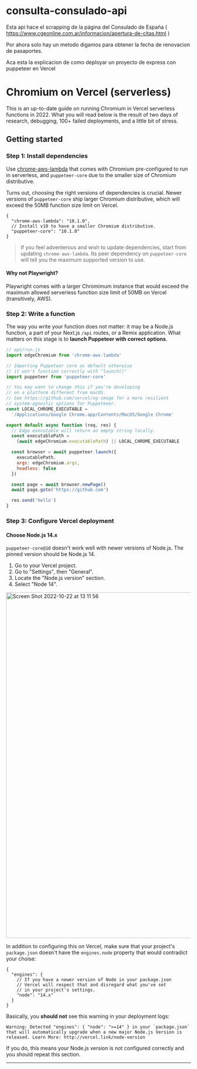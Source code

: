 # consulta-consulado-api

Esta api hace el scrapping de la página del Consulado de España ( https://www.cgeonline.com.ar/informacion/apertura-de-citas.html )

Por ahora solo hay un metodo digamos para obtener la fecha de renovacion de pasaportes.

Aca esta la explicacion de como deployar un proyecto de express con puppeteer en Vercel

# Chromium on Vercel (serverless)

This is an up-to-date guide on running Chromium in Vercel serverless functions in 2022. What you will read below is the result of two days of research, debugging, 100+ failed deployments, and a little bit of stress.

## Getting started

### Step 1: Install dependencies

Use [chrome-aws-lambda](https://github.com/alixaxel/chrome-aws-lambda) that comes with Chromium pre-configured to run in serverless, and `puppeteer-core` due to the smaller size of Chromium distributive.

Turns out, choosing the right versions of dependencies is crucial. Newer versions of `puppeteer-core` ship larger Chromium distributive, which will exceed the 50MB function size limit on Vercel.

```jsonc
{
  "chrome-aws-lambda": "10.1.0",
  // Install v10 to have a smaller Chromium distributive.
  "puppeteer-core": "10.1.0"
}
```

> If you feel adventerous and wish to update dependencies, start from updating `chrome-aws-lambda`. Its peer dependency on `puppeteer-core` will tell you the maximum supported version to use.

#### Why not Playwright?

Playwright comes with a larger Chromimum instance that would exceed the maximum allowed serverless function size limit of 50MB on Vercel (transitively, AWS).

### Step 2: Write a function

The way you write your function does not matter: it may be a Node.js function, a part of your Next.js `/api` routes, or a Remix application. What matters on this stage is to **launch Puppeteer with correct options**.

```js
// api/run.js
import edgeChromium from 'chrome-aws-lambda'

// Importing Puppeteer core as default otherwise
// it won't function correctly with "launch()"
import puppeteer from 'puppeteer-core'

// You may want to change this if you're developing
// on a platform different from macOS.
// See https://github.com/vercel/og-image for a more resilient
// system-agnostic options for Puppeteeer.
const LOCAL_CHROME_EXECUTABLE =
  '/Applications/Google Chrome.app/Contents/MacOS/Google Chrome'

export default async function (req, res) {
  // Edge executable will return an empty string locally.
  const executablePath =
    (await edgeChromium.executablePath) || LOCAL_CHROME_EXECUTABLE

  const browser = await puppeteer.launch({
    executablePath,
    args: edgeChromium.args,
    headless: false
  })

  const page = await browser.newPage()
  await page.goto('https://github.com')

  res.send('hello')
}
```

### Step 3: Configure Vercel deployment

#### Choose Node.js 14.x

`puppeteer-core@10` doesn't work well with newer versions of Node.js. The pinned version should be Node.js 14.

1. Go to your Vercel project.
2. Go to "Settings", then "General".
3. Locate the "Node.js version" section.
4. Select "Node 14".

<img width="943" alt="Screen Shot 2022-10-22 at 13 11 56" src="https://user-images.githubusercontent.com/14984911/197335971-a2a141bc-141c-4e68-b337-1f7db438ed4b.png">

In addition to configuring this on Vercel, make sure that your project's `package.json` doesn't have the `engines.node` property that would contradict your choise:

```jsonc
{
  "engines": {
    // If you have a newer version of Node in your package.json
    // Vercel will respect that and disregard what you've set
    // in your project's settings.
    "node": "14.x"
  }
}
```

Basically, you **should not** see this warning in your deployment logs:

```
Warning: Detected "engines": { "node": ">=14" } in your `package.json` that will automatically upgrade when a new major Node.js Version is released. Learn More: http://vercel.link/node-version
```

If you do, this means your Node.js version is not configured correctly and you should repeat this section.

---
